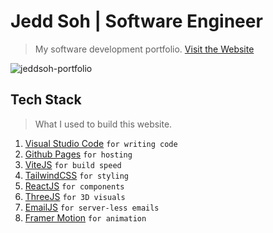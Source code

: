 # Jedd Soh | Software Engineer
> My software development portfolio.
> [Visit the Website](https://jeddsoh.com/)

![jeddsoh-portfolio](https://user-images.githubusercontent.com/87773398/230783208-f21659d3-8a72-4cf0-90d5-e235322171d1.png)

## Tech Stack
> What I used to build this website.
1. [Visual Studio Code](https://code.visualstudio.com/) `for writing code`
2. [Github Pages](https://pages.github.com/) `for hosting`
3. [ViteJS](https://vitejs.dev/) `for build speed`
4. [TailwindCSS](https://tailwindcss.com/) `for styling`
5. [ReactJS](https://react.dev/) `for components`
6. [ThreeJS](https://threejs.org/) `for 3D visuals`
7. [EmailJS](https://www.emailjs.com/) `for server-less emails`
9. [Framer Motion](https://www.framer.com/motion/) `for animation`
